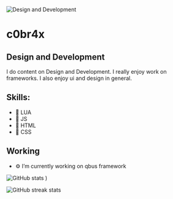 ![Design and Development](https://cdn.discordapp.com/attachments/792954965668790346/852609014160425030/Sem_titulo.png)

# c0br4x

## Design and Development

I do content on Design and Development. I really enjoy work on frameworks. I also enjoy ui and design in general.

## Skills:

* 📌 LUA 
* 📌 JS 
* 📌 HTML 
* 📌 CSS

## Working

* ⚙️ I’m currently working on qbus framework 


![GitHub stats](https://github-readme-stats.vercel.app/api?username=c0br4x-d3v&show_icons=true&theme=tokyonight)
)  

![GitHub streak stats](https://github-readme-streak-stats.herokuapp.com/?user=c0br4x-d3v&theme=tokyonight)  
